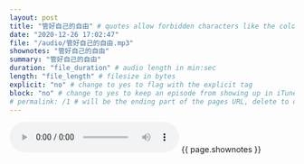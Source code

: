```yaml
---
layout: post
title: "管好自己的自由" # quotes allow forbidden characters like the colon
date: "2020-12-26 17:02:47"
file: "/audio/管好自己的自由.mp3"
shownotes: "管好自己的自由"
summary: "管好自己的自由"
duration: "file_duration" # audio length in min:sec
length: "file_length" # filesize in bytes
explicit: "no" # change to yes to flag with the explicit tag
block: "no" # change to yes to keep an episode from showing up in iTunes
# permalink: /1 # will be the ending part of the pages URL, delete to default to the title
---
```


<audio controls>
<source src="{{site.url}}{{site.baseurl}}{{ page.file }}" type="audio/x-mp3">
Your browser does not support the audio element.
</audio>
{{ page.shownotes }}

